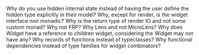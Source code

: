 Why do you use hidden internal state instead of having the user define the hidden type explicitly in their model?
Why, except for render, is the widget interface non monadic?
Why is the return type of render IO and not some custom monad?
Why not FRP?
Why Lens and not MicroLens?
Why does Widget have a reference to children widget, considering the Widget may not have any?
Why records of functions instead of typeclasses?
Why functional dependencies instead of type families for widget combinators?

